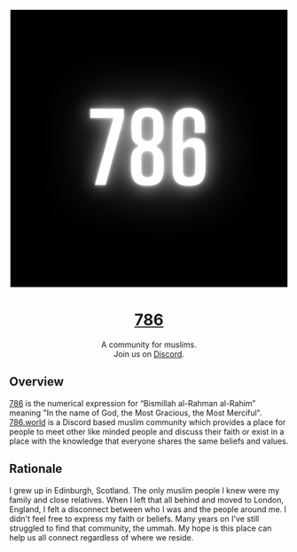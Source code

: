 <p align="center">
	<a href="https://786.world/">
		<img src="786.png" />
		<h1 align="center">786</h1>
	</a>
</p>
<p align="center">A community for muslims.<br>Join us on <a href="https://786.world/">Discord</a>.</p>

## Overview

[786](https://vargiskhan.com/log/the-number-786-its-origin-meaning-and-significance/) is the numerical expression for “Bismillah al-Rahman al-Rahim” meaning "In the name of God, the Most Gracious, the Most Merciful". [786.world](https://786.world/) is a Discord based muslim community which provides a place for people to 
meet other like minded people and discuss their faith or exist in a place with the knowledge that everyone shares the same beliefs and values.

## Rationale

I grew up in Edinburgh, Scotland. The only muslim people I knew were my family and close relatives. When I left that all behind and moved to London, England, I felt a disconnect between who I was and the people around me. I didn't feel free to express my faith or beliefs. Many years on I've still struggled to find that community, the ummah. My hope is this place can help us all connect regardless of where we reside.
